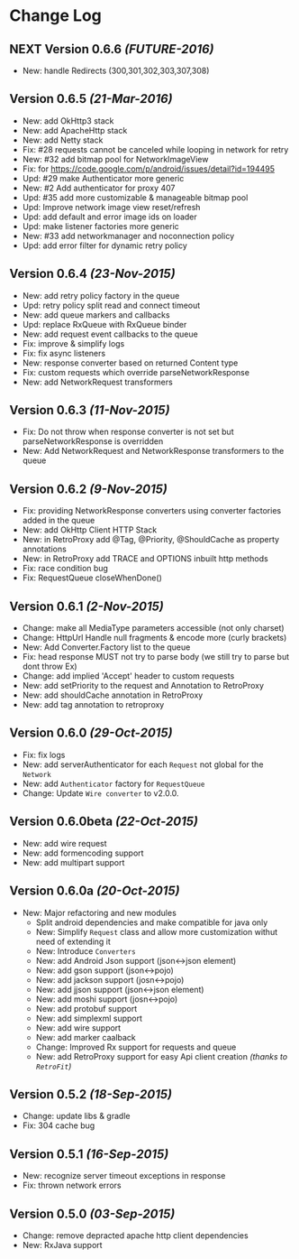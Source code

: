 Change Log
==========

NEXT Version 0.6.6 *(FUTURE-2016)*
----------------------------------

* New: handle Redirects (300,301,302,303,307,308)

Version 0.6.5 *(21-Mar-2016)*
----------------------------------
* New: add OkHttp3 stack
* New: add ApacheHttp stack
* New: add Netty stack
* Fix: #28 requests cannot be canceled while looping in network for retry
* New: #32 add bitmap pool for NetworkImageView
* Fix: for https://code.google.com/p/android/issues/detail?id=194495
* Upd: #29 make Authenticator more generic
* New: #2 Add authenticator for proxy 407
* Upd: #35 add more customizable & manageable bitmap pool
* Upd: Improve network image view reset/refresh
* Upd: add default and error image ids on loader
* Upd: make listener factories more generic
* New: #33 add networkmanager and noconnection policy
* Upd: add error filter for dynamic retry policy

Version 0.6.4 *(23-Nov-2015)*
----------------------------------
* New: add retry policy factory in the queue
* Upd: retry policy split read and connect timeout
* New: add queue markers and callbacks
* Upd: replace RxQueue with RxQueue binder
* New: add request event callbacks to the queue
* Fix: improve & simplify logs
* Fix: fix async listeners
* New: response converter based on returned Content type
* Fix: custom requests which override parseNetworkResponse
* New: add NetworkRequest transformers

Version 0.6.3 *(11-Nov-2015)*
----------------------------------
* Fix: Do not throw when response converter is not set but parseNetworkResponse is overridden
* New: Add NetworkRequest and NetworkResponse transformers to the queue

Version 0.6.2 *(9-Nov-2015)*
----------------------------------
* Fix: providing NetworkResponse converters using converter factories added in the queue 
* New: add OkHttp Client HTTP Stack
* New: in RetroProxy add @Tag, @Priority, @ShouldCache as property annotations
* New: in RetroProxy add TRACE and OPTIONS inbuilt http methods
* Fix: race condition bug
* Fix: RequestQueue closeWhenDone()

Version 0.6.1 *(2-Nov-2015)*
----------------------------------
* Change: make all MediaType parameters accessible (not only charset)
* Change: HttpUrl Handle null fragments & encode more (curly brackets) 
* New: Add Converter.Factory list to the queue
* Fix: head response MUST not try to parse body (we still try to parse but dont throw Ex)
* Change: add implied 'Accept' header to custom requests
* New: add setPriority to the request and Annotation to RetroProxy
* New: add shouldCache annotation in RetroProxy 
* New: add tag annotation to retroproxy

Version 0.6.0 *(29-Oct-2015)*
----------------------------------
* Fix: fix logs
* New: add serverAuthenticator for each `Request` not global for the `Network`
* New: add `Authenticator` factory for `RequestQueue`
* Change: Update `Wire converter` to v2.0.0.


Version 0.6.0beta *(22-Oct-2015)*
----------------------------------
* New: add wire request
* New: add formencoding support
* New: add multipart support


Version 0.6.0a *(20-Oct-2015)*
----------------------------------
* New: Major refactoring and new modules
    * Split android dependencies and make compatible for java only
    * New: Simplify `Request` class and allow more customization withut need of extending it
    * New: Introduce `Converters`
    * New: add Android Json support (json<->json element)
    * New: add gson support (json<->pojo)
    * New: add jackson support (josn<->pojo)
    * New: add jjson support (json<->json element)
    * New: add moshi support (josn<->pojo)
    * New: add protobuf support
    * New: add simplexml support
    * New: add wire support
    * New: add marker caalback
    * Change: Improved Rx support for requests and queue
    * New: add RetroProxy support for easy Api client creation *(thanks to `RetroFit`)*

Version 0.5.2 *(18-Sep-2015)*
----------------------------------
* Change: update libs & gradle
* Fix:    304 cache bug

Version 0.5.1 *(16-Sep-2015)*
----------------------------------
* New: recognize server timeout exceptions in response
* Fix: thrown network errors

Version 0.5.0 *(03-Sep-2015)*
----------------------------------
* Change: remove depracted apache http client dependencies
* New: RxJava support

